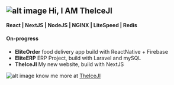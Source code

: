 ##  ![alt image](https://theiceji.com/wp-content/uploads/2020/06/Logo-IJN_Black_x.png.webp) Hi, I AM TheIceJI

**React | NextJS | NodeJS | NGINX | LiteSpeed | Redis**

#### On-progress

- **EliteOrder** food delivery app build with ReactNative + Firebase
- **EliteERP** ERP Project, build with Laravel and mySQL
- **TheIceJI** My new website, build with NextJS

![alt image](https://img.icons8.com/small/16/000000/double-right.png) know me more at [TheIceJI](https://TheIceJI.com)
